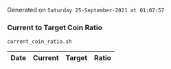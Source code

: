 Generated on `Saturday 25-September-2021 at 01:07:57`

### Current to Target Coin Ratio
`current_coin_ratio.sh`

Date|Current|Target|Ratio
---|---|---|---
